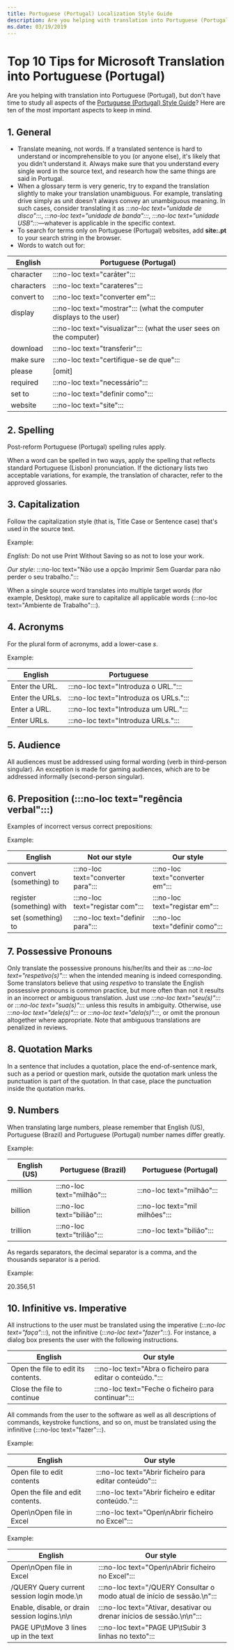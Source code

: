 ```yaml
---
title: Portuguese (Portugal) Localization Style Guide
description: Are you helping with translation into Portuguese (Portugal), but don't have time to study all of the Portuguese (Portugal) Style Guide? Here are the ten most important aspects.
ms.date: 03/19/2019
---
```


# Top 10 Tips for Microsoft Translation into Portuguese (Portugal)

Are you helping with translation into Portuguese (Portugal), but don't have time to study all aspects of the [Portuguese (Portugal) Style Guide](../../reference/microsoft-style-guides.md)? Here are ten of the most important aspects to keep in mind.

## 1. General

- Translate meaning, not words. If a translated sentence is hard to understand or incomprehensible to you (or anyone else), it's likely that you didn't understand it. Always make sure that you understand every single word in the source text, and research how the same things are said in Portugal.
- When a glossary term is very generic, try to expand the translation slightly to make your translation unambiguous. For example, translating drive simply as unit doesn't always convey an unambiguous meaning. In such cases, consider translating it as _:::no-loc text="unidade de disco":::_, _:::no-loc text="unidade de banda":::_, _:::no-loc text="unidade USB":::_—whatever is applicable in the specific context.
- To search for terms only on Portuguese (Portugal) websites, add **site:.pt** to your search string in the browser.
- Words to watch out for:

|English|Portuguese (Portugal)|
|---|---|
|character|:::no-loc text="caráter":::|
|characters|:::no-loc text="carateres":::|
|convert to|:::no-loc text="converter em":::|
|display|:::no-loc text="mostrar"::: (what the computer displays to the user)
| |:::no-loc text="visualizar"::: (what the user sees on the computer)|
|download|:::no-loc text="transferir":::|
|make sure|:::no-loc text="certifique-se de que":::|
|please|[omit]|
|required|:::no-loc text="necessário":::|
|set to|:::no-loc text="definir como":::|
|website|:::no-loc text="site":::|

## 2. Spelling

Post-reform Portuguese (Portugal) spelling rules apply.

When a word can be spelled in two ways, apply the spelling that reflects standard Portuguese (Lisbon) pronunciation. If the dictionary lists two acceptable variations, for example, the translation of character, refer to the approved glossaries.

## 3. Capitalization

Follow the capitalization style (that is, Title Case or Sentence case) that's used in the source text.

Example:

_English_: Do not use Print Without Saving so as not to lose your work.

_Our style_: :::no-loc text="Não use a opção Imprimir Sem Guardar para não perder o seu trabalho.":::

When a single source word translates into multiple target words (for example, Desktop), make sure to capitalize all applicable words (:::no-loc text="Ambiente de Trabalho":::).

## 4. Acronyms 

For the plural form of acronyms, add a lower-case _s_.

Example:

|English|Portuguese|
|---|---|
|Enter the URL.|:::no-loc text="Introduza o URL.":::|
|Enter the URLs.|:::no-loc text="Introduza os URLs.":::|
|Enter a URL.|:::no-loc text="Introduza um URL.":::|
|Enter URLs.|:::no-loc text="Introduza URLs.":::|

## 5. Audience

All audiences must be addressed using formal wording (verb in third-person singular). An exception is made for gaming audiences, which are to be addressed informally (second-person singular).

## 6. Preposition (:::no-loc text="regência verbal":::)

Examples of incorrect versus correct prepositions:

Example:

|English|Not our style|Our style|
|---|---|---|
|convert (something) to|:::no-loc text="converter para":::|:::no-loc text="converter em":::|
|register (something) with|:::no-loc text="registar com":::|:::no-loc text="registar em":::|
|set (something) to|:::no-loc text="definir para":::|:::no-loc text="definir como":::|

## 7. Possessive Pronouns

Only translate the possessive pronouns his/her/its and their as _:::no-loc text="respetivo(s)":::_ when the intended meaning is indeed corresponding. Some translators believe that using _respetivo_ to translate the English possessive pronouns is common practice, but more often than not it results in an incorrect or ambiguous translation. Just use _:::no-loc text="seu(s)":::_ or _:::no-loc text="sua(s)":::_ unless this results in ambiguity. Otherwise, use _:::no-loc text="dele(s)":::_ or _:::no-loc text="dela(s)":::_, or omit the pronoun altogether where appropriate. Note that ambiguous translations are penalized in reviews.

## 8. Quotation Marks

In a sentence that includes a quotation, place the end-of-sentence mark, such as a period or question mark, outside the quotation mark unless the punctuation is part of the quotation. In that case, place the punctuation inside the quotation marks.

## 9. Numbers

When translating large numbers, please remember that English (US), Portuguese (Brazil) and Portuguese (Portugal) number names differ greatly.

Example:

|English (US)|Portuguese (Brazil)|Portuguese (Portugal)|
|---|---|---|
|million|:::no-loc text="milhão":::|:::no-loc text="milhão":::|
|billion|:::no-loc text="bilião":::|:::no-loc text="mil milhões":::|
|trillion|:::no-loc text="trilião":::|:::no-loc text="bilião":::|

As regards separators, the decimal separator is a comma, and the thousands separator is a period.  

Example:

20.356,51

## 10.  Infinitive vs. Imperative

All instructions to the user must be translated using the imperative (_:::no-loc text="faça":::_), not the infinitive (_:::no-loc text="fazer":::_). For instance, a dialog box presents the user with the following instructions.

|English|Our style|
|---|---|
|Open the file to edit its contents.|:::no-loc text="Abra o ficheiro para editar o conteúdo.":::|
|Close the file to continue|:::no-loc text="Feche o ficheiro para continuar":::|

All commands from the user to the software as well as all descriptions of commands, keystroke functions, and so on, must be translated using the infinitive (:::no-loc text="fazer":::).

Example:

|English|Our style|
|---|---|
|Open file to edit contents|:::no-loc text="Abrir ficheiro para editar conteúdo":::|
|Open the file and edit contents.|:::no-loc text="Abrir ficheiro e editar conteúdo.":::|
|Open\nOpen file in Excel|:::no-loc text="Open\nAbrir ficheiro no Excel":::|

Example:

|English|Our style|
|---|---|
|Open\nOpen file in Excel|:::no-loc text="Open\nAbrir ficheiro no Excel":::|
|/QUERY Query current session login mode.\n|:::no-loc text="/QUERY Consultar o modo atual de início de sessão.\n":::|
|Enable, disable, or drain session logins.\n\n|:::no-loc text="Ativar, desativar ou drenar inícios de sessão.\n\n":::|
|PAGE UP\tMove 3 lines up in the text|:::no-loc text="PAGE UP\tSubir 3 linhas no texto":::|
